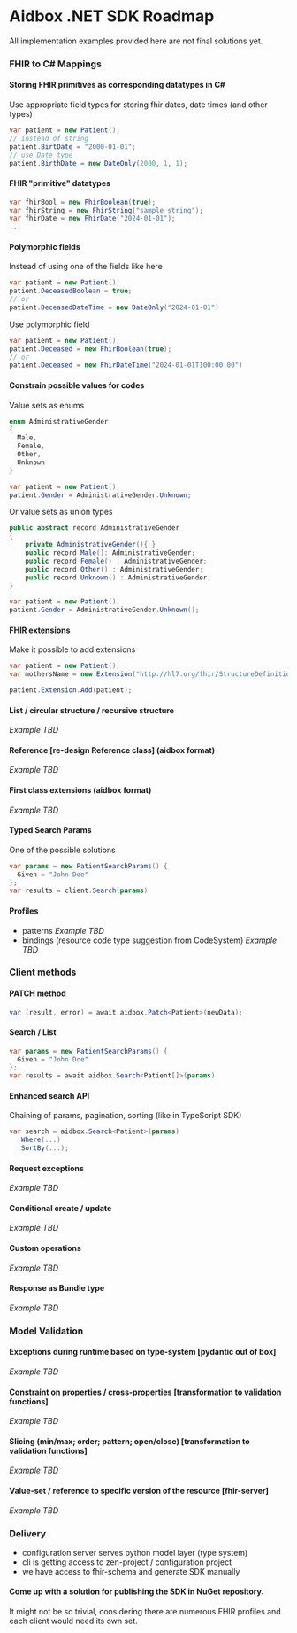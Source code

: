 # Aidbox .NET SDK Roadmap

All implementation examples provided here are not final solutions yet.

### FHIR to C# Mappings


#### Storing FHIR primitives as corresponding datatypes in C#
Use appropriate field types for storing fhir dates, date times (and other types) 

```c#
var patient = new Patient();
// instead of string
patient.BirtDate = "2000-01-01";
// use Date type
patient.BirthDate = new DateOnly(2000, 1, 1);
```



#### FHIR "primitive" datatypes

```c#
var fhirBool = new FhirBoolean(true);
var fhirString = new FhirString("sample string");
var fhirDate = new FhirDate("2024-01-01");
...
```



#### Polymorphic fields

Instead of using one of the fields like here

```c#
var patient = new Patient();
patient.DeceasedBoolean = true;
// or
patient.DeceasedDateTime = new DateOnly("2024-01-01") 
```

Use polymorphic field

```c#
var patient = new Patient();
patient.Deceased = new FhirBoolean(true);
// or
patient.Deceased = new FhirDateTime("2024-01-01T100:00:00") 
```



#### Constrain possible values for codes

Value sets as enums
```c#
enum AdministrativeGender 
{
  Male,
  Female,
  Other,
  Unknown
}

var patient = new Patient();
patient.Gender = AdministrativeGender.Unknown;
```

Or value sets as union types

```c#
public abstract record AdministrativeGender
{   
    private AdministrativeGender(){ }
    public record Male(): AdministrativeGender;
    public record Female() : AdministrativeGender;
    public record Other() : AdministrativeGender;
    public record Unknown() : AdministrativeGender;
}

var patient = new Patient();
patient.Gender = AdministrativeGender.Unknown();
```



#### FHIR extensions

Make it possible to add extensions

```c#
var patient = new Patient();
var mothersName = new Extension("http://hl7.org/fhir/StructureDefinition/patient-mothersMaidenName", "Doe");

patient.Extension.Add(patient);
```



#### List / circular structure / recursive structure

*Example TBD* 

#### Reference [re-design Reference class] (aidbox format)

*Example TBD* 

#### First class extensions (aidbox format)

*Example TBD* 

#### Typed Search Params

One of the possible solutions

```c#
var params = new PatientSearchParams() {
  Given = "John Doe"
};
var results = client.Search(params)
```

#### Profiles

- patterns
  *Example TBD* 
- bindings  (resource code type suggestion from CodeSystem)
  *Example TBD* 

### Client methods

#### PATCH method

```c#
var (result, error) = await aidbox.Patch<Patient>(newData);
```



#### Search / List 

```c#
var params = new PatientSearchParams() {
  Given = "John Doe"
};
var results = await aidbox.Search<Patient[]>(params)
```



#### Enhanced search API

Chaining of params, pagination, sorting (like in TypeScript SDK)

```c#
var search = aidbox.Search<Patient>(params)
  .Where(...)
  .SortBy(...);
```



#### Request exceptions

*Example TBD* 



#### Conditional create / update

*Example TBD* 



#### Custom operations

*Example TBD* 



#### Response as Bundle type

*Example TBD* 



### Model Validation

#### Exceptions during runtime based on type-system [pydantic out of box]

*Example TBD* 

#### Constraint on properties / cross-properties [transformation to validation functions]

*Example TBD* 

#### Slicing (min/max; order; pattern; open/close) [transformation to validation functions]

*Example TBD* 

#### Value-set / reference to specific version of the resource [fhir-server]

*Example TBD* 



### Delivery

- configuration server serves python model layer (type system)
- cli is getting access to zen-project / configuration project
- we have access to fhir-schema and generate SDK manually

#### Come up with a solution for publishing the SDK in NuGet repository. 
It might not be so trivial, considering there are numerous FHIR profiles and each client would need its own set.


